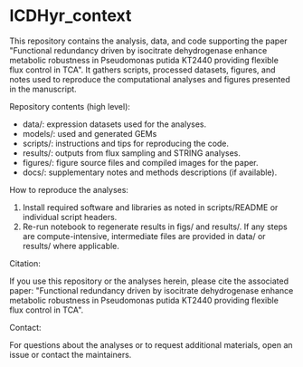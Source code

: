 # ICDHyr_context

This repository contains the analysis, data, and code supporting the paper "Functional redundancy driven by isocitrate dehydrogenase enhance metabolic robustness in Pseudomonas putida KT2440 providing flexible flux control in TCA". It gathers scripts, processed datasets, figures, and notes used to reproduce the computational analyses and figures presented in the manuscript.

Repository contents (high level):

- data/: expression datasets used for the analyses.
- models/: used and generated GEMs
- scripts/: instructions and tips for reproducing the code.
- results/: outputs from flux sampling and STRING analyses.
- figures/: figure source files and compiled images for the paper.
- docs/: supplementary notes and methods descriptions (if available).

How to reproduce the analyses:

1. Install required software and libraries as noted in scripts/README or individual script headers.
2. Re-run notebook to regenerate results in figs/ and results/. If any steps are compute-intensive, intermediate files are provided in data/ or results/ where applicable.

Citation:

If you use this repository or the analyses herein, please cite the associated paper: "Functional redundancy driven by isocitrate dehydrogenase enhance metabolic robustness in Pseudomonas putida KT2440 providing flexible flux control in TCA".

Contact:

For questions about the analyses or to request additional materials, open an issue or contact the maintainers.
